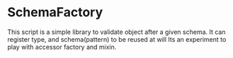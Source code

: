 SchemaFactory
=============

This script is a simple library to validate object after a given schema.
It can register type, and schema(pattern) to be reused at will
Its an experiment to play with accessor factory and mixin.